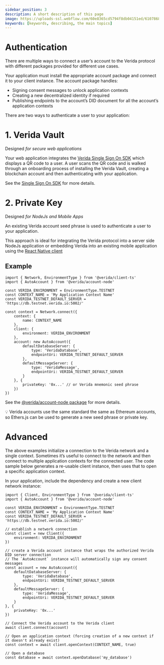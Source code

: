 ```yaml
---
sidebar_position: 3
description: A short description of this page
image: https://uploads-ssl.webflow.com/60e8365cd5794f8db04151ed/6107868980521e0acf27b2d9_favicon.svg
keywords: [keywords, describing, the main topics]
---
```

# Authentication

There are multiple ways to connect a user’s account to the Verida protocol with different packages provided for different use cases.

Your application must install the appropriate account package and connect it to your client instance. The account package handles:

- Signing consent messages to unlock application contexts
- Creating a new decentralized identity if required
- Publishing endpoints to the account’s DID document for all the account’s application contexts

There are two ways to authenticate a user to your application:

# 1. Verida Vault

Designed *for secure web applications*

Your web application integrates the [Verida Single Sign On SDK](../single_sign_on_sdk/single-sign-on-sdk.md) which displays a QR code to a user. A user scans the QR code and is walked through an onboarding process of installing the Verida Vault, creating a blockchain account and then authenticating with your application.

See the [Single Sign On SDK](../single_sign_on_sdk/single-sign-on-sdk.md) for more details.

# 2. Private Key

Designed *for NodeJs and Mobile Apps*

An existing Verida account seed phrase is used to authenticate a user to your application.

This approach is ideal for integrating the Verida protocol into a server side NodeJs application or embedding Verida into an existing mobile application using the [React Native client](react-native.md)

## Example

```tsx
import { Network, EnvironmentType } from '@verida/client-ts'
import { AutoAccount } from '@verida/account-node'

const VERIDA_ENVIRONMENT = EnvironmentType.TESTNET
const CONTEXT_NAME = 'My Application Context Name'
const VERIDA_TESTNET_DEFAULT_SERVER = 'https://db.testnet.verida.io:5002/'

const context = Network.connect({
    context: {
        name: CONTEXT_NAME
    },
    client: {
        environment: VERIDA_ENVIRONMENT
    },
    account: new AutoAccount({
        defaultDatabaseServer: {
            type: 'VeridaDatabase',
            endpointUri: VERIDA_TESTNET_DEFAULT_SERVER
        },
        defaultMessageServer: {
            type: 'VeridaMessage',
            endpointUri: VERIDA_TESTNET_DEFAULT_SERVER
        }
    }, {
        privateKey: '0x...' // or Verida mnemonic seed phrase
    })
})
```

See the [@verida/account-node package](https://github.com/verida/verida-js/tree/main/packages/account-node) for more details.

<aside>
💡 Verida accounts use the same standard the same as Ethereum accounts, so Ethers.js can be used to generate a new seed phrase or private key.

</aside>

# Advanced

The above examples initialize a connection to the Verida network and a single context. Sometimes it’s useful to connect to the network and then connect to multiple application contexts for the connected user. The code sample below generates a re-usable client instance, then uses that to open a specific application context.

In your application, include the dependency and create a new client network instance:

```tsx
import { Client, EnvironmentType } from '@verida/client-ts'
import { AutoAccount } from '@verida/account-node'

const VERIDA_ENVIRONMENT = EnvironmentType.TESTNET
const CONTEXT_NAME = 'My Application Context Name'
const VERIDA_TESTNET_DEFAULT_SERVER = 'https://db.testnet.verida.io:5002/'

// establish a network connection
const client = new Client({
    environment: VERIDA_ENVIRONMENT
})

// create a Verida account instance that wraps the authorized Verida DID server connection
// The `AutoAccount` instance will automatically sign any consent messages
const account = new AutoAccount({
    defaultDatabaseServer: {
        type: 'VeridaDatabase',
        endpointUri: VERIDA_TESTNET_DEFAULT_SERVER
    },
    defaultMessageServer: {
        type: 'VeridaMessage',
        endpointUri: VERIDA_TESTNET_DEFAULT_SERVER
    }
}, {
    privateKey: '0x...'
})

// Connect the Verida account to the Verida client
await client.connect(account)

// Open an application context (forcing creation of a new context if it doesn't already exist)
const context = await client.openContext(CONTEXT_NAME, true)

// Open a database
const database = await context.openDatabase('my_database')
```